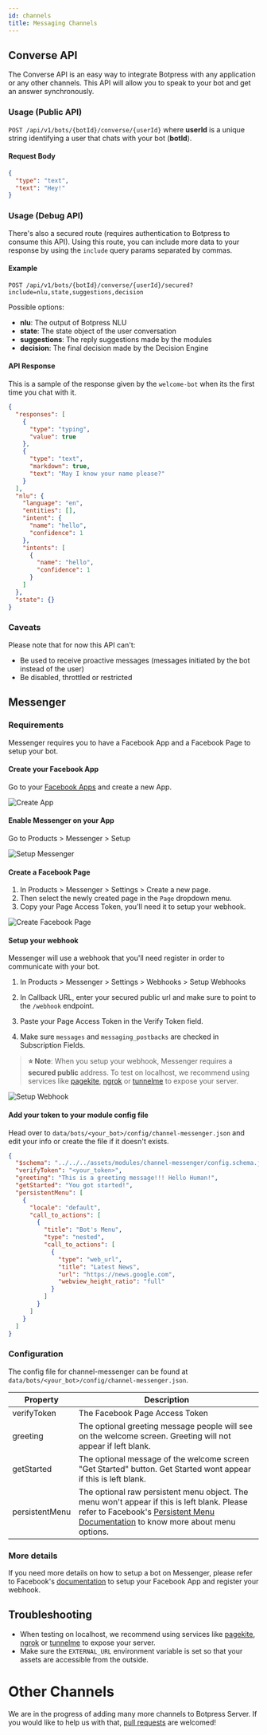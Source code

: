 ```yaml
---
id: channels
title: Messaging Channels
---
```


## Converse API

The Converse API is an easy way to integrate Botpress with any application or any other channels. This API will allow you to speak to your bot and get an answer synchronously.

### Usage (Public API)

`POST /api/v1/bots/{botId}/converse/{userId}` where **userId** is a unique string identifying a user that chats with your bot (**botId**).

#### Request Body

```json
{
  "type": "text",
  "text": "Hey!"
}
```

### Usage (Debug API)

There's also a secured route (requires authentication to Botpress to consume this API). Using this route, you can include more data to your response by using the `include` query params separated by commas.

#### Example

```
POST /api/v1/bots/{botId}/converse/{userId}/secured?include=nlu,state,suggestions,decision
```

Possible options:

- **nlu**: The output of Botpress NLU
- **state**: The state object of the user conversation
- **suggestions**: The reply suggestions made by the modules
- **decision**: The final decision made by the Decision Engine

#### API Response

This is a sample of the response given by the `welcome-bot` when its the first time you chat with it.

```json
{
  "responses": [
    {
      "type": "typing",
      "value": true
    },
    {
      "type": "text",
      "markdown": true,
      "text": "May I know your name please?"
    }
  ],
  "nlu": {
    "language": "en",
    "entities": [],
    "intent": {
      "name": "hello",
      "confidence": 1
    },
    "intents": [
      {
        "name": "hello",
        "confidence": 1
      }
    ]
  },
  "state": {}
}
```

### Caveats

Please note that for now this API can't:

- Be used to receive proactive messages (messages initiated by the bot instead of the user)
- Be disabled, throttled or restricted

## Messenger

### Requirements

Messenger requires you to have a Facebook App and a Facebook Page to setup your bot.

#### Create your Facebook App

Go to your [Facebook Apps](https://developers.facebook.com/apps/) and create a new App.

![Create App](assets/messenger-app.png)

#### Enable Messenger on your App

Go to Products > Messenger > Setup

![Setup Messenger](assets/messenger-setup.png)

#### Create a Facebook Page

1. In Products > Messenger > Settings > Create a new page.
1. Then select the newly created page in the `Page` dropdown menu.
1. Copy your Page Access Token, you'll need it to setup your webhook.

![Create Facebook Page](assets/messenger-page.png)

#### Setup your webhook

Messenger will use a webhook that you'll need register in order to communicate with your bot.

1. In Products > Messenger > Settings > Webhooks > Setup Webhooks

1. In Callback URL, enter your secured public url and make sure to point to the `/webhook` endpoint.
1. Paste your Page Access Token in the Verify Token field.
1. Make sure `messages` and `messaging_postbacks` are checked in Subscription Fields.

> **⭐ Note**: When you setup your webhook, Messenger requires a **secured public** address. To test on localhost, we recommend using services like [pagekite](https://pagekite.net/), [ngrok](https://ngrok.com) or [tunnelme](https://localtunnel.github.io/www/) to expose your server.

![Setup Webhook](assets/messenger-webhook.png)

#### Add your token to your module config file

Head over to `data/bots/<your_bot>/config/channel-messenger.json` and edit your info or create the file if it doesn't exists.

```json
{
  "$schema": "../../../assets/modules/channel-messenger/config.schema.json",
  "verifyToken": "<your_token>",
  "greeting": "This is a greeting message!!! Hello Human!",
  "getStarted": "You got started!",
  "persistentMenu": [
    {
      "locale": "default",
      "call_to_actions": [
        {
          "title": "Bot's Menu",
          "type": "nested",
          "call_to_actions": [
            {
              "type": "web_url",
              "title": "Latest News",
              "url": "https://news.google.com",
              "webview_height_ratio": "full"
            }
          ]
        }
      ]
    }
  ]
}
```

### Configuration

The config file for channel-messenger can be found at `data/bots/<your_bot>/config/channel-messenger.json`.

| Property       | Description                                                                                                                                                                                                                                                               |
| -------------- | ------------------------------------------------------------------------------------------------------------------------------------------------------------------------------------------------------------------------------------------------------------------------- |
| verifyToken    | The Facebook Page Access Token                                                                                                                                                                                                                                            |
| greeting       | The optional greeting message people will see on the welcome screen. Greeting will not appear if left blank.                                                                                                                                                              |
| getStarted     | The optional message of the welcome screen "Get Started" button. Get Started wont appear if this is left blank.                                                                                                                                                           |
| persistentMenu | The optional raw persistent menu object. The menu won't appear if this is left blank. Please refer to Facebook's [Persistent Menu Documentation](https://developers.facebook.com/docs/messenger-platform/send-messages/persistent-menu/) to know more about menu options. |

### More details

If you need more details on how to setup a bot on Messenger, please refer to Facebook's [documentation](https://developers.facebook.com/docs/messenger-platform/getting-started/app-setup) to setup your Facebook App and register your webhook.

## Troubleshooting

- When testing on localhost, we recommend using services like [pagekite](https://pagekite.net/), [ngrok](https://ngrok.com) or [tunnelme](https://localtunnel.github.io/www/) to expose your server.
- Make sure the `EXTERNAL_URL` environment variable is set so that your assets are accessible from the outside.

# Other Channels

We are in the progress of adding many more channels to Botpress Server. If you would like to help us with that, [pull requests](https://github.com/botpress/botpress#contributing) are welcomed!
